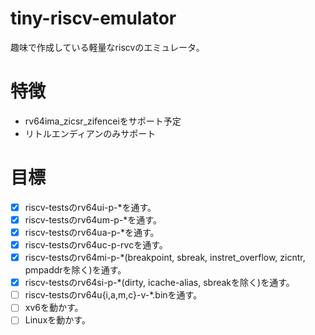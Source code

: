 # tiny-riscv-emulator
趣味で作成している軽量なriscvのエミュレータ。

# 特徴
* rv64ima_zicsr_zifenceiをサポート予定
* リトルエンディアンのみサポート

# 目標
- [x] riscv-testsのrv64ui-p-*を通す。
- [x] riscv-testsのrv64um-p-*を通す。
- [x] riscv-testsのrv64ua-p-*を通す。
- [x] riscv-testsのrv64uc-p-rvcを通す。
- [x] riscv-testsのrv64mi-p-*(breakpoint, sbreak, instret_overflow, zicntr, pmpaddrを除く)を通す。
- [x] riscv-testsのrv64si-p-*(dirty, icache-alias, sbreakを除く)を通す。
- [ ] riscv-testsのrv64u{i,a,m,c}-v-*.binを通す。
- [ ] xv6を動かす。
- [ ] Linuxを動かす。
